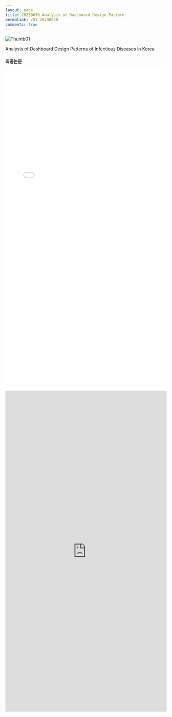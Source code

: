 ```yaml
---
layout: page
title: 20230630_Analysis of Dashboard Design Pattern
permalink: /01_20230630
comments: true
---
```


<div class="row justify-content-between" style="">
    <div class="col-md-12">
        <img src="{{site.baseurl}}/assets/images/Thumb/01Thumb_1.png" alt="Thumb01" />
        <p>Analysis of Dashboard Design Patterns of Infectious Diseases in Korea</p>
        <h4>최종논문</h4>
        <iframe src="{{site.baseurl}}/pdf_file/Analysis of Dashboard Design Patter.pdf" title="example" width="100%" height="1000" frameborder="0"></iframe>
        <iframe src="https://docs.google.com/gview?url=https://infovizlab.github.io{{site.baseurl}}/pdf_file/Analysis of Dashboard Design Patter.pdf&embedded=true"title="example" width="100%" height="1000" frameborder="0"></iframe>
    </div>
</div>